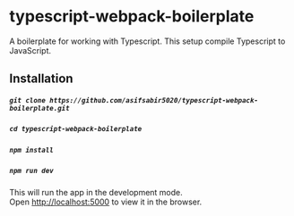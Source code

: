 # typescript-webpack-boilerplate
A boilerplate for working with Typescript. This setup compile Typescript to JavaScript.

## Installation

##### `git clone https://github.com/asifsabir5020/typescript-webpack-boilerplate.git`
##### `cd typescript-webpack-boilerplate`
##### `npm install`
##### `npm run dev`

This will run the app in the development mode.\
Open [http://localhost:5000](http://localhost:5000) to view it in the browser.
